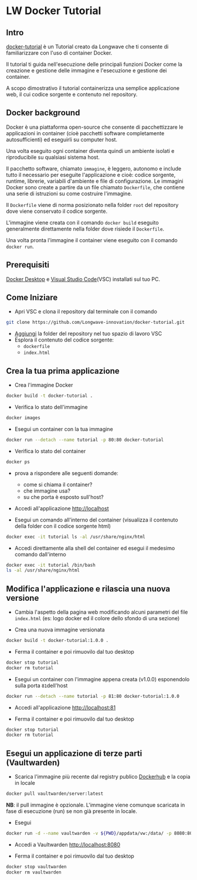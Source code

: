 # LW Docker Tutorial

## Intro

[docker-tutorial](https://github.com/Longwave-innovation/docker-tutoriali) è un Tutorial creato da Longwave che ti consente di familiarizzare con l'uso di container Docker.

Il tutorial ti guida nell'esecuzione delle principali funzioni Docker come la creazione e gestione delle immagine e l'esecuzione e gestione dei container.

A scopo dimostrativo il tutorial containerizza una semplice applicazione web, il cui codice sorgente e contenuto nel repository.

## Docker background

Docker è una piattaforma open-source che consente di pacchettizzare le applicazioni in container (cioè pacchetti software completamente autosufficienti) ed eseguirli su computer host.

Una volta eseguito ogni container diventa quindi un ambiente isolati e riproducibile su qualsiasi sistema host.

Il pacchetto software, chiamato `immagine`, è leggero, autonomo e include tutto il necessario per eseguite l'applicazione e cioè: codice sorgente, runtime, librerie, variabili d'ambiente e file di configurazione. Le immagini Docker sono create a partire da un file chiamato `Dockerfile`, che contiene una serie di istruzioni su come costruire l'immagine.

Il `Dockerfile` viene di norma posizionato nella folder `root` del repository dove viene conservato il codice sorgente.

L'immagine viene creata con il comando `docker build` eseguito generalmente direttamente nella folder dove risiede il `Dockerfile`.

Una volta pronta l'immagine il container viene eseguito con il comando `docker run`.

## Prerequisiti

[Docker Desktop](https://docs.docker.com/desktop/) e [Visual Studio Code](https://code.visualstudio.com/docs)(VSC) installati sul tuo PC.
  
## Come Iniziare

- Apri VSC e clona il repository dal terminale con il comando

```bash
git clone https://github.com/Longwave-innovation/docker-tutorial.git
```

- [Aggiungi](https://youtu.be/u3PMR8voOo0?si=GVIacqOljEiOKI_4) la folder del repository nel tuo spazio di lavoro VSC
- Esplora il contenuto del codice sorgente:
  - `dockerfile`
  - `index.html`

## Crea la tua prima applicazione

- Crea l'immagine Docker

```bash
docker build -t docker-tutorial .
```

- Verifica lo stato dell'immagine

```bash
docker images
```

- Esegui un container con la tua immagine

```bash
docker run --detach --name tutorial -p 80:80 docker-tutorial
```

- Verifica lo stato del container

```bash
docker ps
```

- prova a rispondere alle seguenti domande:
  - come si chiama il container?
  - che immagine usa?
  - su che porta è esposto sull'host?
  
- Accedi all'applicazione <http://localhost>

- Esegui un comando all'interno del container (visualizza il contenuto della folder con il codice sorgente html)

```bash
docker exec -it tutorial ls -al /usr/share/nginx/html
```

- Accedi direttamente alla shell del container ed esegui il medesimo comando dall'interno

```bash
docker exec -it tutorial /bin/bash
ls -al /usr/share/nginx/html
```

## Modifica l'applicazione e rilascia una nuova versione

- Cambia l'aspetto della pagina web modificando alcuni parametri del file `index.html` (es: logo docker ed il colore dello sfondo di una sezione)

- Crea una nuova immagine versionata

```bash
docker build -t docker-tutorial:1.0.0 .
```

- Ferma il container e poi rimuovilo dal tuo desktop

```bash
docker stop tutorial
docker rm tutorial
```

- Esegui un container con l'immagine appena creata (v1.0.0) esponendolo sulla porta `81`dell'host

```bash
docker run --detach --name tutorial -p 81:80 docker-tutorial:1.0.0
```

- Accedi all'applicazione <http://localhost:81>

- Ferma il container e poi rimuovilo dal tuo desktop

```bash
docker stop tutorial
docker rm tutorial
```

## Esegui un applicazione di terze parti (Vaultwarden)

- Scarica l'immagine più recente dal registry publico [Dockerhub](https://hub.docker.com/) e la copia in locale

```bash
docker pull vaultwarden/server:latest
```

**NB**: il pull immagine è opzionale. L'immagine viene comunque scaricata in fase di esecuzione (run) se non già presente in locale.

- Esegui

```bash
docker run -d --name vaultwarden -v ${PWD}/appdata/vw:/data/ -p 8080:80 vaultwarden/server:latest
```

- Accedi a Vaultwarden <http://localhost:8080>

- Ferma il container e poi rimuovilo dal tuo desktop

```bash
docker stop vaultwarden
docker rm vaultwarden
```
